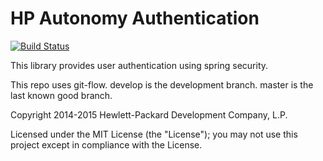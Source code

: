 # HP Autonomy Authentication

[![Build Status](https://travis-ci.org/hpautonomy/java-configuration-authentication.svg?branch=master)](https://travis-ci.org/hpautonomy/java-configuration-authentication)

This library provides user authentication using spring security.

This repo uses git-flow. develop is the development branch. master is the last known good branch.

Copyright 2014-2015 Hewlett-Packard Development Company, L.P.

Licensed under the MIT License (the "License"); you may not use this project except in compliance with the License.
